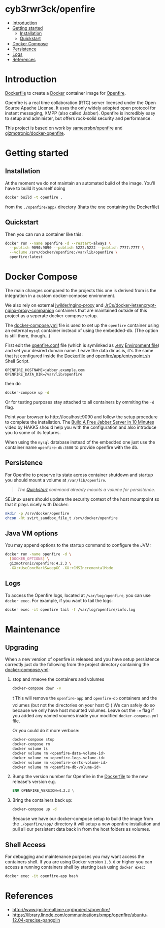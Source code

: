 # cyb3rwr3ck/openfire

- [Introduction](#introduction)
- [Getting started](#getting-started)
  - [Installation](#installation)
  - [Quickstart](#quickstart)
- [Docker Compose](#docker-compose)
- [Persistence](#persistence)
- [Logs](#logs)
- [References](#references)

# Introduction

[Dockerfile](openfire/app/Dockerfile) to create a [Docker](https://www.docker.com/) container image for [Openfire](http://www.igniterealtime.org/projects/openfire/).

Openfire is a real time collaboration (RTC) server licensed under the Open Source Apache License. It uses the only widely adopted open protocol for instant messaging, XMPP (also called Jabber). Openfire is incredibly easy to setup and administer, but offers rock-solid security and performance.

This project is based on work by [sameersbn/openfire](/https://github.com/sameersbn/docker-openfire) and [gizmotronic/docker-openfire](https://github.com/gizmotronic/docker-openfire).

# Getting started

## Installation

At the moment we do not maintain an automated build of the image. You'll have to build it yourself doing

```bash
docker build -t openfire .
```

from the [`./openfire/app/`](openfire/app/) directory (thats the one containing the Dockerfile)

## Quickstart

Then you can run a container like this:

```bash
docker run --name openfire -d --restart=always \
  --publish 9090:9090 --publish 5222:5222 --publish 7777:7777 \
  --volume /srv/docker/openfire:/var/lib/openfire \
  openfire:latest
```

# Docker Compose

The main changes compared to the projects this one is derived from is the integration in a custom docker-compose environment.

We also rely on external [jwilder/nginx-proxy](https://github.com/jwilder/nginx-proxy) and [JrCs/docker-letsencrypt-nginx-proxy-companion](https://github.com/JrCs/docker-letsencrypt-nginx-proxy-companion) containers that are maintained outside of this project as a seperate docker-compose setup.

The [docker-compose.yml](docker-compose.yml) file is used to set up the `openfire` container using an external `mysql` container instead of using the embedded-db. (The option is still there, though...)

First edit the [openfire.conf](openfire.conf) file (which is symlinked as [.env](.env) [Environment file](https://docs.docker.com/compose/env-file/)) and set your desired domain name. Leave the data dir as is, it's the same that ist configured inside the [Dockerfile](openfire/app/Dockerfile) and [openfire/app/entrypoint.sh](openfire/app/entrypoint.sh) Shell Script.

```ApacheConf
OPENFIRE_HOSTNAME=jabber.example.com
OPENFIRE_DATA_DIR=/var/lib/openfire
```

then do

```bash
docker-compose up -d
```

Or for testing purposes stay attached to all containers by ommiting the `-d` flag.

Point your browser to http://localhost:9090 and follow the setup procedure to complete the installation. The [Build A Free Jabber Server In 10 Minutes](https://www.youtube.com/watch?v=ytUB5qJm5HE#t=246s) video by HAKK5 should help you with the configuration and also introduce you to some of its features.

When using the `mysql` database instead of the embedded one just use the container name `openfire-db:3600` to provide openfire with the db.

## Persistence

For Openfire to preserve its state across container shutdown and startup you should mount a volume at `/var/lib/openfire`.

> *The [Quickstart](#quickstart) command already mounts a volume for persistence.*

SELinux users should update the security context of the host mountpoint so that it plays nicely with Docker:

```bash
mkdir -p /srv/docker/openfire
chcon -Rt svirt_sandbox_file_t /srv/docker/openfire
```

## Java VM options

You may append options to the startup command to configure the JVM:

```bash
docker run -name openfire -d \
  [DOCKER_OPTIONS] \
  gizmotronic/openfire:4.2.3 \
  -XX:+UseConcMarkSweepGC -XX:+CMSIncrementalMode
```

## Logs

To access the Openfire logs, located at `/var/log/openfire`, you can use `docker exec`. For example, if you want to tail the logs:

```bash
docker exec -it openfire tail -f /var/log/openfire/info.log
```

# Maintenance

## Upgrading

When a new version of openfire is released and you have setup persistence correctly just do the following from the project directory containing the [docker-compose.yml](docker-compose.yml):

1. stop and rmeove the containers and volumes

   ```bash
   docker-compose down -v
   ```

   :exclamation: This will remove the `openfire-app` and `openfire-db` containers and the volumes (but not the directories on your host :wink: ) We can safely do so because we only have host mounted volumes. Leave out the `-v` flag if you added any named voumes inside your modified `docker-compose.yml` file.

   Or you could do it more verbose:

   ```bash
   docker-compose stop
   docker-compose rm
   docker volume ls
   docker volume rm <openfire-data-volume-id>
   docker volume rm <openfire-logs-volume-id>
   docker volume rm <openfire-certs-volume-id>
   docker volume rm <openfire-db-volume-id>
   ```

2. Bump the version number for Openfire in the [Dockerfile](openfire/app/Dockerfile) to the new release's version e.g.
   ```Dockerfile
   ENV OPENFIRE_VERSION=4.2.3 \
   ```

3. Bring the containers back up:

   ```bash
   docker-compose up -d
   ```
   Because we have our docker-compose setup to build the image from the `./openfire/app/` directory it will setup a new openfire installation and pull all our persistent data back in from the host folders as volumes.

## Shell Access

For debugging and maintenance purposes you may want access the containers shell. If you are using Docker version `1.3.0` or higher you can access a running containers shell by starting `bash` using `docker exec`:

```bash
docker exec -it openfire-app bash
```

# References

  * http://www.igniterealtime.org/projects/openfire/
  * https://library.linode.com/communications/xmpp/openfire/ubuntu-12.04-precise-pangolin
